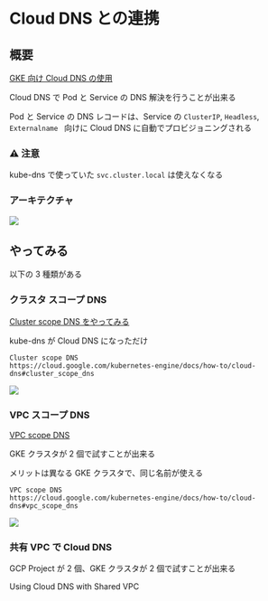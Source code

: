 # Cloud DNS との連携

## 概要

[GKE 向け Cloud DNS の使用](https://cloud.google.com/kubernetes-engine/docs/how-to/cloud-dns)

Cloud DNS で Pod と Service の DNS 解決を行うことが出来る

Pod と Service の DNS レコードは、Service の `ClusterIP`, `Headless`, `Externalname ` 向けに Cloud DNS に自動でプロビジョニングされる

### :warning: 注意

kube-dns で使っていた `svc.cluster.local` は使えなくなる

### アーキテクチャ

![](https://cloud.google.com/kubernetes-engine/images/gke-cloud-dns-architecture.svg)

## やってみる

以下の 3 種類がある

### クラスタ スコープ DNS

[Cluster scope DNS をやってみる](./cluster-scope-dns)

kube-dns が Cloud DNS になっただけ

```
Cluster scope DNS
https://cloud.google.com/kubernetes-engine/docs/how-to/cloud-dns#cluster_scope_dns
```

![](https://cloud.google.com/kubernetes-engine/images/gke-cloud-dns-local-scope.svg)

### VPC スコープ DNS

[VPC scope DNS](./vpc-scope-dns)

GKE クラスタが 2 個で試すことが出来る

メリットは異なる GKE クラスタで、同じ名前が使える

```
VPC scope DNS
https://cloud.google.com/kubernetes-engine/docs/how-to/cloud-dns#vpc_scope_dns
```

![](https://cloud.google.com/kubernetes-engine/images/gke-cloud-dns-vpc-scope.svg)

### 共有 VPC で Cloud DNS

GCP Project が 2 個、GKE クラスタが 2 個で試すことが出来る

Using Cloud DNS with Shared VPC
